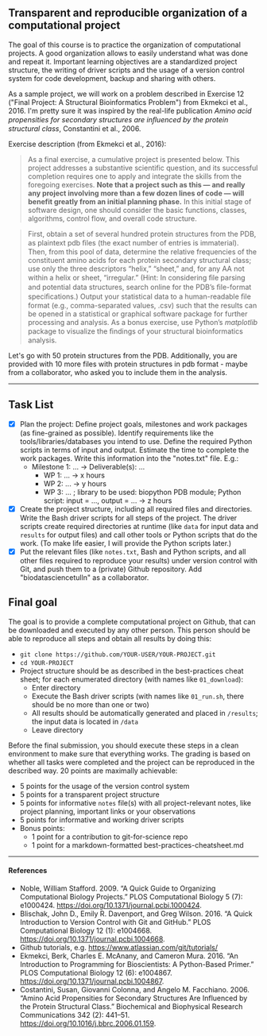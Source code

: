 ## Transparent and reproducible organization of a computational project

The goal of this course is to practice the organization of computational projects. A good organization allows to easily understand what was done and repeat it. Important learning objectives are a standardized project structure, the writing of driver scripts and the usage of a version control system for code development, backup and sharing with others.

As a sample project, we will work on a problem described in Exercise 12 ("Final Project: A Structural Bioinformatics Problem") from Ekmekci et al., 2016. I'm pretty sure it was inspired by the real-life publication *Amino acid propensities for secondary structures are inﬂuenced by the protein structural class*, Constantini et al., 2006.

Exercise description (from Ekmekci et al., 2016):

> As a final exercise, a cumulative project is presented below. This project addresses a substantive scientific question, and its successful completion requires one to apply and integrate the skills from the foregoing exercises. **Note that a project such as this — and really any project involving more than a few dozen lines of code — will benefit greatly from an initial planning phase.** In this initial stage of software design, one should consider the basic functions, classes, algorithms, control flow, and overall code structure.

> First, obtain a set of several hundred protein structures from the PDB, as plaintext pdb ﬁles (the exact number of entries is immaterial). Then, from this pool of data, determine the relative frequencies of the constituent amino acids for each protein secondary structural class; use only the three descriptors “helix,” “sheet,” and, for any AA not within a helix or sheet, “irregular.” (Hint: In considering ﬁle parsing and potential data structures, search online for the PDB’s ﬁle-format speciﬁcations.) Output your statistical data to a human-readable ﬁle format (e.g., comma-separated values, .csv) such that the results can be opened in a statistical or graphical software package for further processing and analysis. As a bonus exercise, use Python’s *matplotlib* package to visualize the ﬁndings of your structural bioinformatics analysis.

Let's go with 50 protein structures from the PDB. Additionally, you are provided with 10 more files with protein structures in pdb format - maybe from a collaborator, who asked you to include them in the analysis.

---
## Task List
- [x] Plan the project: Define project goals, milestones and work packages (as fine-grained as possible). Identify requirements like the tools/libraries/databases you intend to use. Define the required Python scripts in terms of input and output. Estimate the time to complete the work packages. Write this information into the "notes.txt" file. E.g.:   
  * Milestone 1: ... -> Deliverable(s): ...
    * WP 1: ... -> x hours
    * WP 2: ... -> y hours
    * WP 3: ... ; library to be used: biopython PDB module; Python script: input = ..., output = ... -> z hours
- [x] Create the project structure, including all required files and directories. Write the Bash driver scripts for all steps of the project. The driver scripts create required directories at runtime (like ```data``` for input data and ```results``` for output files) and call other tools or Python scripts that do the work. (To make life easier, I will provide the Python scripts later.)
- [x] Put the relevant files (like ```notes.txt```, Bash and Python scripts, and all other files required to reproduce your results) under version control with Git, and push them to a (private) Github repository. Add "biodatasciencetulln" as a collaborator.

## Final goal
The goal is to provide a complete computational project on Github, that can be downloaded and executed by any other person. This person should be able to reproduce all steps and obtain all results by doing this:
* ```git clone https://github.com/YOUR-USER/YOUR-PROJECT.git```
* ```cd YOUR-PROJECT```
* Project structure should be as described in the best-practices cheat sheet; for each enumerated directory (with names like ```01_download```):
  - Enter directory
  - Execute the Bash driver scripts (with names like ```01_run.sh```, there should be no more than one or two)
  - All results should be automatically generated and placed in ```/results```; the input data is located in ```/data```
  - Leave directory
 
Before the final submission, you should execute these steps in a clean environment to make sure that everything works. The grading is based on whether all tasks were completed and the project can be reproduced in the described way. 20 points are maximally achievable:
- 5 points for the usage of the version control system
- 5 points for a transparent project structure
- 5 points for informative ```notes``` file(s) with all project-relevant notes, like project planning, important links or your observations
- 5 points for informative and working driver scripts
- Bonus points:
  - 1 point for a contribution to git-for-science repo
  - 1 point for a markdown-formatted best-practices-cheatsheet.md
 
---
#### References
* Noble, William Stafford. 2009. “A Quick Guide to Organizing Computational Biology Projects.” PLOS Computational Biology 5 (7): e1000424. https://doi.org/10.1371/journal.pcbi.1000424.
* Blischak, John D., Emily R. Davenport, and Greg Wilson. 2016. “A Quick Introduction to Version Control with Git and GitHub.” PLOS Computational Biology 12 (1): e1004668. https://doi.org/10.1371/journal.pcbi.1004668.
* Github tutorials, e.g. https://www.atlassian.com/git/tutorials/
* Ekmekci, Berk, Charles E. McAnany, and Cameron Mura. 2016. “An Introduction to Programming for Bioscientists: A Python-Based Primer.” PLOS Computational Biology 12 (6): e1004867. https://doi.org/10.1371/journal.pcbi.1004867.
* Costantini, Susan, Giovanni Colonna, and Angelo M. Facchiano. 2006. “Amino Acid Propensities for Secondary Structures Are Influenced by the Protein Structural Class.” Biochemical and Biophysical Research Communications 342 (2): 441–51. https://doi.org/10.1016/j.bbrc.2006.01.159.

